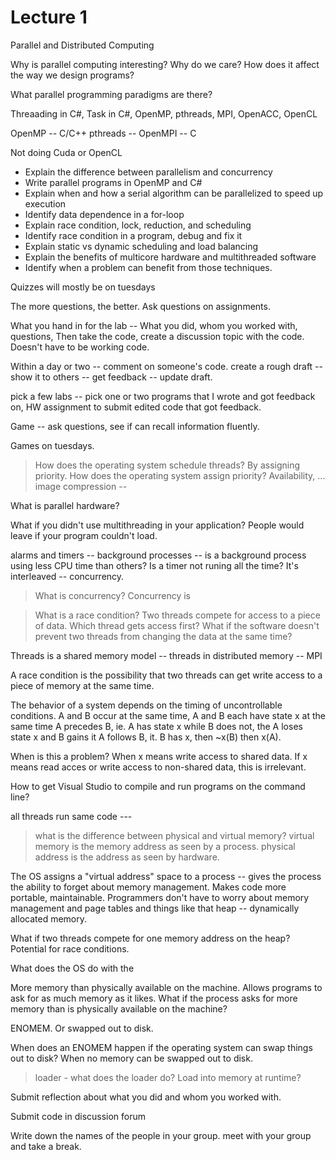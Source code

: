 # Lecture 1

Parallel and Distributed Computing

Why is parallel computing interesting? Why do we care? How does it affect the way we design programs?

What parallel programming paradigms are there?

Threaading in C#, Task in C#, OpenMP, pthreads, MPI, OpenACC, OpenCL

OpenMP -- C/C++
pthreads -- OpenMPI -- C

Not doing Cuda or OpenCL

- Explain the difference between parallelism and concurrency
- Write parallel programs in OpenMP and C#
- Explain when and how a serial algorithm can be parallelized to speed up execution
- Identify data dependence in a for-loop
- Explain race condition, lock, reduction, and scheduling
- Identify race condition in a program, debug and fix it
- Explain static vs dynamic scheduling and load balancing
- Explain the benefits of multicore hardware and multithreaded software 
- Identify when a problem can benefit from those techniques.

Quizzes will mostly be on tuesdays

The more questions, the better.
Ask questions on assignments.

What you hand in for the lab --
What you did, whom you worked with, questions, 
Then take the code, 
create a discussion topic with the code.
Doesn't have to be working code.

Within a day or two -- comment on someone's code.
create a rough draft -- show it to others -- get feedback -- update draft.

pick a few labs -- pick one or two programs that I wrote and got feedback on, 
HW assignment to submit edited code that got feedback.

Game -- ask questions, see if can recall information fluently.

Games on tuesdays.



> How does the operating system schedule threads? By assigning priority. How does the operating system assign priority? Availability, ...
image compression -- 

What is parallel hardware?

What if you didn't use multithreading in your application?
People would leave if your program couldn't load.

alarms and timers -- background processes -- 
is a background process using less CPU time than others?
Is a timer not runing all the time? It's interleaved -- concurrency.

> What is concurrency?
Concurrency is 

> What is a race condition? 
Two threads compete for access to a piece of data.
Which thread gets access first?
What if the software doesn't prevent two threads from changing the data at the same time?

Threads is a shared memory model -- threads in distributed memory -- MPI

A race condition is the possibility that two threads can get write access to a piece of memory at the same time. 

The behavior of a system depends on the timing of uncontrollable conditions.
A and B occur at the same time, A and B each have state x at the same time
A precedes B, ie. A has state x while B does not, the A loses state x and B gains it
A follows B, it. B has x, then ~x(B) then x(A).

When is this a problem?
When x means write access to shared data.
If x means read acces or write access to non-shared data, this is irrelevant.

How to get Visual Studio to compile and run programs on the command line?



all threads run same code ---


> what is the difference between physical and virtual memory?
virtual memory is the memory address as seen by a process.
physical address is the address as seen by hardware.

The OS assigns a "virtual address" space to a process -- gives the process the 
ability to forget about memory management. Makes code more portable, maintainable.
Programmers don't have to worry about memory management and page tables and 
things like that
heap -- dynamically allocated memory.


What if two threads compete for one memory address on the heap?
Potential for race conditions.

What does the OS do with the 

More memory than physically available on the machine. Allows programs to ask for as much memory as it likes. What if the process asks for more memory than is physically available on the machine?

ENOMEM. Or swapped out to disk.

When does an ENOMEM happen if the operating system can swap things out to disk?
When no memory can be swapped out to disk.

> loader - what does the loader do? Load into memory at runtime?


Submit reflection about what you did and whom you worked with.

Submit code in discussion forum

Write down the names of the people in your group.
meet with your group and take a break.


